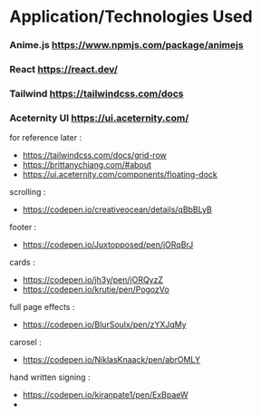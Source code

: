 # Application/Technologies Used 
### Anime.js https://www.npmjs.com/package/animejs
### React https://react.dev/
### Tailwind https://tailwindcss.com/docs
### Aceternity UI https://ui.aceternity.com/

for reference later :
- https://tailwindcss.com/docs/grid-row
- https://brittanychiang.com/#about
- https://ui.aceternity.com/components/floating-dock

scrolling :
- https://codepen.io/creativeocean/details/qBbBLyB

footer : 
- https://codepen.io/Juxtopposed/pen/jORqBrJ

cards :
- https://codepen.io/jh3y/pen/jORQyzZ
- https://codepen.io/krutie/pen/PogozVo

full page effects : 
- https://codepen.io/BlurSoulx/pen/zYXJqMy

carosel :
- https://codepen.io/NiklasKnaack/pen/abrOMLY

hand written signing :
- https://codepen.io/kiranpate1/pen/ExBpaeW
- 
